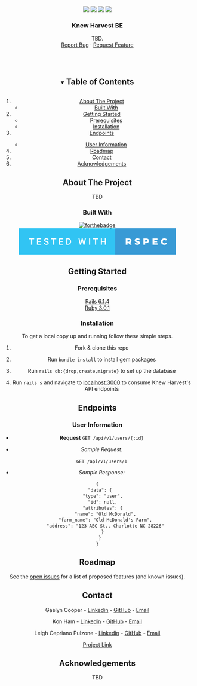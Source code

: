 <div align="center">
  <a href=https://github.com/wdk3/knewharvest_be_api/graphs/contributors><img src="https://img.shields.io/github/contributors/wdk3/knewharvest_be_api.svg?style=for-the-badge" /></a>
  <a href=https://github.com/wdk3/knewharvest_be_api/network/members><img src="https://img.shields.io/github/forks/wdk3/knewharvest_be_api.svg?style=for-the-badge" /></a>
  <a href=https://github.com/wdk3/knewharvest_be_api/stargazers><img src="https://img.shields.io/github/stars/wdk3/knewharvest_be_api.svg?style=for-the-badge" /></a>
  <a href=https://github.com/wdk3/knewharvest_be_api/issues><img src="https://img.shields.io/github/issues/wdk3/knewharvest_be_api.svg?style=for-the-badge" /></a>


<!-- PROJECT LOGO -->
<br />
<p align="center">
  <a href="https://github.com/wdk3/knewharvest_be_api">
  </a>

  <h3 align="center">Knew Harvest BE</h3>

  <p align="center">
    TBD.
    <br />
    <a href="https://github.com/wdk3/knewharvest_be_api">
    <a href="https://github.com/wdk3/knewharvest_be_api/issues">Report Bug</a>
    ·
    <a href="https://github.com/wdk3/knewharvest_be_api/issues">Request Feature</a>
    <br />
    <br />
    <br />
  </p>
</p>



<!-- TABLE OF CONTENTS -->
<details open="open">
  <summary><h2 style="display: inline-block">Table of Contents</h2></summary>
  <ol>
    <li>
      <a href="#about-the-project">About The Project</a>
      <ul>
        <li><a href="#built-with">Built With</a></li>
      </ul>
    </li>
    <li>
      <a href="#getting-started">Getting Started</a>
      <ul>
        <li><a href="#prerequisites">Prerequisites</a></li>
        <li><a href="#installation">Installation</a></li>
      </ul>
    </li>
    <li><a href="#endpoints">Endpoints</a></li>
    <ul>
      <li><a href="#user-information">User Information</a></li>
    </ul>
    <li><a href="#roadmap">Roadmap</a></li>
    <li><a href="#contact">Contact</a></li>
    <li><a href="#acknowledgements">Acknowledgements</a></li>
  </ol>
</details>



<!-- ABOUT THE PROJECT -->
## About The Project

TBD

### Built With

[![forthebadge](https://forthebadge.com/images/badges/made-with-ruby.svg)](https://forthebadge.com)<br />
![tested with rspec](https://github.com/lcpulzone/tea_time/blob/main/tested-with-rspec.svg)


<!-- GETTING STARTED -->
## Getting Started

### Prerequisites

[Rails 6.1.4](https://rubyonrails.org/)<br />
[Ruby 3.0.1](https://www.ruby-lang.org/en/)

### Installation

To get a local copy up and running follow these simple steps.

1. Fork & clone this repo

2. Run `bundle install` to install gem packages

3. Run `rails db:{drop,create,migrate}` to set up the database

4. Run `rails s` and navigate to [localhost:3000](http://localhost3000) to consume Knew Harvest's API endpoints


<!-- USAGE EXAMPLES -->
## Endpoints

### User Information
- **Request** `GET /api/v1/users/{:id}`

- *Sample Request:*

  `GET /api/v1/users/1`

- *Sample Response:*
```
{
  "data": {
    "type": "user",
    "id": null,
    "attributes": {
      "name": "Old McDonald",
      "farm_name": "Old McDonald's Farm",
      "address": "123 ABC St., Charlotte NC 28226"
    }
  }
}
```

<!-- ROADMAP -->
## Roadmap

See the [open issues](https://github.com/wdk3/knewharvest_be_api/issues) for a list of proposed features (and known issues).

<!-- CONTACT -->
## Contact

Gaelyn Cooper - [Linkedin](https://www.linkedin.com/in/gaelyn-cooper/) - [GitHub](https://github.com/gaelyn) - [Email](gaelyn.cooper@gmail.com)

Kon Ham - [Linkedin](https://www.linkedin.com/in/kon-ham/) - [GitHub](https://github.com/kon-ham) - [Email](contact@konkham.com)

Leigh Cepriano Pulzone - [Linkedin](https://www.linkedin.com/in/lcpulzone/) - [GitHub](https://github.com/lcpulzone) - [Email](lcpulzone@gmail.com)

[Project Link](https://github.com/wdk3/knewharvest_be_api)



<!-- ACKNOWLEDGEMENTS -->
## Acknowledgements

TBD





<!-- MARKDOWN LINKS & IMAGES -->
<!-- https://www.markdownguide.org/basic-syntax/#reference-style-links -->
[contributors-shield]: https://img.shields.io/github/contributors/wdk3/knewharvest_be_api.svg?style=for-the-badge
[contributors-url]: https://github.com/wdk3/knewharvest_be_api/graphs/contributors
[forks-shield]: https://img.shields.io/github/forks/wdk3/knewharvest_be_api.svg?style=for-the-badge
[forks-url]: https://github.com/wdk3/knewharvest_be_api/network/members
[stars-shield]: https://img.shields.io/github/stars/wdk3/knewharvest_be_api.svg?style=for-the-badge
[stars-url]: https://github.com/wdk3/knewharvest_be_api/stargazers
[issues-shield]: https://img.shields.io/github/issues/wdk3/knewharvest_be_api.svg?style=for-the-badge
[issues-url]: https://github.com/wdk3/knewharvest_be_api/issues
[linkedin-shield]: https://img.shields.io/badge/-LinkedIn-black.svg?style=for-the-badge&logo=linkedin&colorB=555
[linkedin-url]: https://linkedin.com/in/lcpulzone
